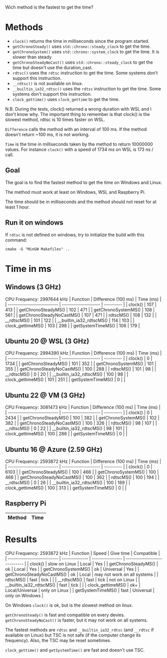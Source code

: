 Wich method is the fastest to get the time?

# Methods

- `clock()` returns the time in milliseconds since the program started.
- `getChronoSteady()` uses `std::chrono::steady_clock` to get the time.
- `getChronoSystem()` uses `std::chrono::system_clock` to get the time. It is slower than steady
- `getChronoSteadyNoCast()` uses `std::chrono::steady_clock` to get the time but doesn't use the duration_cast.
- `rdtsc()` uses the `rdtsc` instruction to get the time. Some systems don't support this instruction.
- `__rdtsc()` is not available on linux.
- `__builtin_ia32_rdtsc()` uses the `rdtsc` instruction to get the time. Some systems don't support this instruction.
- `clock_gettime()` uses `clock_gettime` to get the time.

N.B. During the tests, clock() returned a wrong duration with WSL and I don't know why.
The important thing to remember is that clock() is the slowest method, rdtsc is 10 times faster on WSL.

`Difference` calls the method with an interval of 100 ms. If the method doesn't return ~100 ms, it is not working.

`Time` is the time in milliseconds taken by the method to return 10000000 values.
For instance `clock()` with a speed of 1734 ms on WSL is 173 ns / call.

## Goal

The goal is to find the fastest method to get the time on Windows and Linux.

The method must work at least on Windows, WSL and Raspberry Pi.

The time should be in milliseconds and the method should not reset for at least 1 hour.


## Run it on windows

If `rdtsc` is not defined on windows, try to initialize the build with this command:

`cmake -G "MinGW Makefiles" ..`

# Time in ms

## Windows (3 GHz)

CPU Frequency: 2997644 kHz
| Function                  | Difference (100 ms) | Time (ms) |
| ------------------------- | ------------------- | --------- |
| clock()                   | 107                 | 413       |
| getChronoSteadyMS()       | 102                 | 471       |
| getChronoSystemMS()       | 108                 | 561       |
| getChronoSteadyNoCastMS() | 107                 | 471       |
| rdtscMS()                 | 108                 | 132       |
| __rdtscMS()               | 101                 | 122       |
| __builtin_ia32_rdtscMS()  | 114                 | 103       |
| clock_gettimeMS()         | 103                 | 298       |
| getSystemTimeMS()         | 106                 | 179       |

## Ubuntu 20 @ WSL (3 GHz)

CPU Frequency: 2994390 kHz
| Function                  | Difference (100 ms) | Time (ms) |
| ------------------------- | ------------------- | --------- |
| clock()                   | 0                   | 1734      |
| getChronoSteadyMS()       | 101                 | 352       |
| getChronoSystemMS()       | 101                 | 355       |
| getChronoSteadyNoCastMS() | 100                 | 288       |
| rdtscMS()                 | 101                 | 98        |
| __rdtscMS()               | 0                   | 20        |
| __builtin_ia32_rdtscMS()  | 100                 | 98        |
| clock_gettimeMS()         | 101                 | 251       |
| getSystemTimeMS()         | 0                   |           |

## Ubuntu 22 @ VM (3 GHz)

CPU Frequency: 3081473 kHz
| Function                  | Difference (100 ms) | Time (ms) |
| ------------------------- | ------------------- | --------- |
| clock()                   | 0                   | 2434      |
| getChronoSteadyMS()       | 100                 | 382       |
| getChronoSystemMS()       | 102                 | 382       |
| getChronoSteadyNoCastMS() | 100                 | 326       |
| rdtscMS()                 | 98                  | 107       |
| __rdtscMS()               | 0                   | 22        |
| __builtin_ia32_rdtscMS()  | 98                  | 101       |
| clock_gettimeMS()         | 100                 | 286       |
| getSystemTimeMS()         | 0                   |           |

## Ubuntu 16 @ Azure (2.59 GHz)

CPU Frequency: 2593872 kHz
| Function                  | Difference (100 ms) | Time (ms) |
| ------------------------- | ------------------- | --------- |
| clock()                   | 0                   | 6103      |
| getChronoSteadyMS()       | 100                 | 466       |
| getChronoSystemMS()       | 100                 | 466       |
| getChronoSteadyNoCastMS() | 100                 | 362       |
| rdtscMS()                 | 100                 | 194       |
| __rdtscMS()               | 0                   | 26        |
| __builtin_ia32_rdtscMS()  | 100                 | 189       |
| clock_gettimeMS()         | 100                 | 313       |
| getSystemTimeMS()         | 0                   |           |

## Raspberry Pi

| Method | Time |
| ------ | ---- |

# Results

CPU Frequency: 2593872 kHz
| Function                  | Speed         | Give time       | Compatible                  |
| ------------------------- | ------------- | --------------- | --------------------------- |
| clock()                   | slow on Linux | Local           | Yes                         |
| getChronoSteadyMS()       | ok            | Local           | Yes                         |
| getChronoSystemMS()       | ok            | Universal       | Yes                         |
| getChronoSteadyNoCastMS() | ok            | Local           | may not work on all systems |
| rdtscMS()                 | fast          | tick            |                             |
| __rdtscMS()               | fast          | tick            | not on Linux                |
| __builtin_ia32_rdtscMS()  | fast          | tick            |                             |
| clock_gettimeMS()         | ok+           | Local/Universal | only on Linux               |
| getSystemTimeMS()         | fast          | Universal       | only on Windows             |

On Windows `clock()` is ok, but is the slowest method on linux.

`getChronoSteady()` is fast and compatible on every devies. `getChronoSteadyNoCast()` is faster, but it may not work on all systems.

The fastest methods are `rdtsc` and `__builtin_ia32_rdtsc` (and `__rdtsc` if available on Linux) but TSC is not safe (if the computer change its frequency).
Also, the TSC may be reset sometimes.

`clock_gettime()` and `getSystemTime()` are fast and doesn't use TSC.
